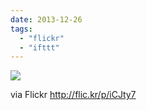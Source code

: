 ```yaml
---
date: 2013-12-26
tags: 
  - "flickr"
  - "ifttt"
---
```


![](http://farm4.staticflickr.com/3768/11573746306_dac12b7c19_b.jpg)  

  
  
via Flickr http://flic.kr/p/iCJty7
